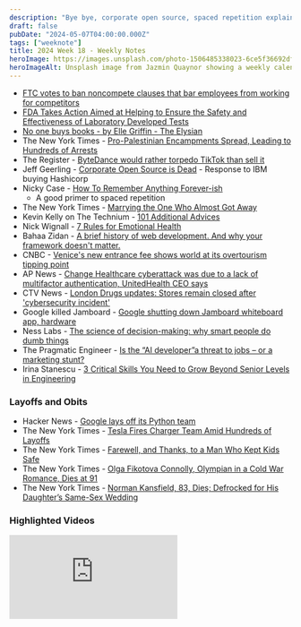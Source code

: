 ```yaml
---
description: "Bye bye, corporate open source, spaced repetition explained as a in cartoon, cyberattacks on healthcare, AI Developer marketing ploy?, and a bunch of lay-offs and obits."
draft: false
pubDate: "2024-05-07T04:00:00.000Z"
tags: ["weeknote"]
title: 2024 Week 18 - Weekly Notes
heroImage: https://images.unsplash.com/photo-1506485338023-6ce5f36692df?ixlib=rb-4.0.3&ixid=M3wxMjA3fDB8MHxwaG90by1wYWdlfHx8fGVufDB8fHx8fA%3D%3D&auto=format&fit=crop&w=2370&q=80
heroImageAlt: Unsplash image from Jazmin Quaynor showing a weekly calendar
---
```


- [FTC votes to ban noncompete clauses that bar employees from working for competitors](https://www.cnbc.com/2024/04/23/ftc-votes-to-ban-noncompete-clauses-that-bar-employees-from-working-for-competitors-.html)
- [FDA Takes Action Aimed at Helping to Ensure the Safety and Effectiveness of Laboratory Developed Tests](https://www.fda.gov/news-events/press-announcements/fda-takes-action-aimed-helping-ensure-safety-and-effectiveness-laboratory-developed-tests)
- [No one buys books - by Elle Griffin - The Elysian](https://substack.com/home/post/p-139785658)
- The New York Times - [Pro-Palestinian Encampments Spread, Leading to Hundreds of Arrests](https://www.nytimes.com/2024/04/24/us/pro-palestinian-encampments-protests.html?campaign_id=9&emc=edit_nn_20240426&instance_id=121597&nl=the-morning&regi_id=197092347&segment_id=164859&te=1&user_id=53888c42b17ce2b613ad43a8e73d64ef)
- The Register - [ByteDance would rather torpedo TikTok than sell it](https://www.theregister.com/2024/04/25/bytedance_tiktok_law/?utm_source=tldrnewsletter)
- Jeff Geerling - [Corporate Open Source is Dead](https://www.jeffgeerling.com/blog/2024/corporate-open-source-dead?utm_source=tldrnewsletter) - Response to IBM buying Hashicorp
- Nicky Case - [How To Remember Anything Forever-ish](https://ncase.me/remember/)
  - A good primer to spaced repetition
- The New York Times - [Marrying the One Who Almost Got Away](https://www.nytimes.com/2024/04/26/style/elaiza-ramos-marc-reyes-wedding.html)
- Kevin Kelly on The Technium - [101 Additional Advices](https://kk.org/thetechnium/101-additional-advices/)
- Nick Wignall - [7 Rules for Emotional Health](https://nickwignall.com/7-rules-for-emotional-health/)
- Bahaa Zidan - [A brief history of web development. And why your framework doesn't matter.](https://gebna.gg/blog/brief-history-of-web-development?utm_source=tldrwebdev)
- CNBC - [Venice's new entrance fee shows world at its overtourism tipping point](https://www.cnbc.com/2024/04/28/in-disney-fication-of-venice-world-hits-its-overtourism-tipping-point.html)
- AP News - [Change Healthcare cyberattack was due to a lack of multifactor authentication, UnitedHealth CEO says](https://apnews.com/article/change-healthcare-cyberattack-unitedhealth-senate-9e2fff70ce4f93566043210bdd347a1f)
- CTV News - [London Drugs updates: Stores remain closed after 'cybersecurity incident'](https://bc.ctvnews.ca/london-drugs-stores-remain-closed-for-4th-straight-day-after-cybersecurity-incident-1.6868920)
- Google killed Jamboard - [Google shutting down Jamboard whiteboard app, hardware](https://9to5google.com/2023/09/28/google-jamboard/)
- Ness Labs - [The science of decision-making: why smart people do dumb things](https://nesslabs.com/decision-making)
- The Pragmatic Engineer - [Is the “AI developer”a threat to jobs – or a marketing stunt?](https://blog.pragmaticengineer.com/ai-developer-marketing-stunt/?utm_source=tldrwebdev)
- Irina Stanescu - [3 Critical Skills You Need to Grow Beyond Senior Levels in Engineering](https://www.thecaringtechie.com/p/3-critical-skills-you-need-to-grow?utm_source=tldrwebdev)

### Layoffs and Obits

- Hacker News - [Google lays off its Python team](https://news.ycombinator.com/item?id=40171125)
- The New York Times - [Tesla Fires Charger Team Amid Hundreds of Layoffs](https://www.nytimes.com/2024/04/30/business/tesla-layoffs-supercharger-team.html?campaign_id=9&emc=edit_nn_20240501&instance_id=122021&nl=the-morning&regi_id=197092347&segment_id=165288&te=1&user_id=53888c42b17ce2b613ad43a8e73d64ef)
- The New York Times - [Farewell, and Thanks, to a Man Who Kept Kids Safe](https://www.nytimes.com/2024/04/16/nyregion/avenues-school-crossing-guard.html?unlocked_article_code=1.oU0.Oiag.9DAMwKp-XL04&smid=url-share)
- The New York Times - [Olga Fikotova Connolly, Olympian in a Cold War Romance, Dies at 91](https://www.nytimes.com/2024/05/01/sports/olympics/olga-fikotova-connolly-dead.html?campaign_id=9&emc=edit_nn_20240502&instance_id=122128&nl=the-morning&regi_id=197092347&segment_id=165401&te=1&user_id=53888c42b17ce2b613ad43a8e73d64ef)
- The New York Times - [Norman Kansfield, 83, Dies; Defrocked for His Daughter’s Same-Sex Wedding](https://www.nytimes.com/2024/04/30/us/norman-kansfield-dead.html?unlocked_article_code=1.o00.pCCp.7mJAVpHYdp1a&smid=url-share)

### Highlighted Videos

<iframe
  class="aspect-video w-full my-2"
  src="https://www.youtube.com/embed/EIcnCaVsYFI"
  title="Off-Grid Grifters... Debunked"
  frameborder="0"
  allow="accelerometer; autoplay; clipboard-write; encrypted-media; gyroscope; picture-in-picture; web-share"
  allowfullscreen></iframe>
